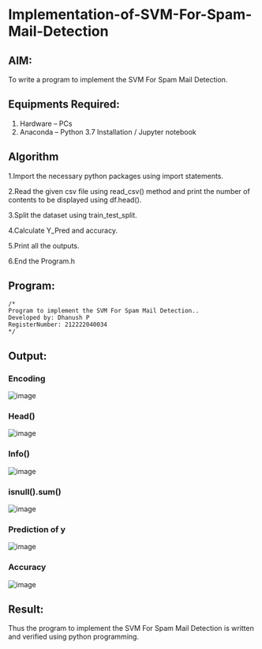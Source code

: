 # Implementation-of-SVM-For-Spam-Mail-Detection

## AIM:
To write a program to implement the SVM For Spam Mail Detection.

## Equipments Required:
1. Hardware – PCs
2. Anaconda – Python 3.7 Installation / Jupyter notebook

## Algorithm
1.Import the necessary python packages using import statements.

2.Read the given csv file using read_csv() method and print the number of contents to be displayed using df.head().

3.Split the dataset using train_test_split.

4.Calculate Y_Pred and accuracy.

5.Print all the outputs.

6.End the Program.h

## Program:
```
/*
Program to implement the SVM For Spam Mail Detection..
Developed by: Dhanush P
RegisterNumber: 212222040034
*/
```

## Output:
### Encoding
![image](https://github.com/23004426/Implementation-of-SVM-For-Spam-Mail-Detection/assets/144979327/14c93d11-d8d5-4f91-8b80-1ba4f76af49d)

### Head()
![image](https://github.com/23004426/Implementation-of-SVM-For-Spam-Mail-Detection/assets/144979327/49754a09-46dc-4838-8c17-7e6d9203f94a)

### Info()
![image](https://github.com/23004426/Implementation-of-SVM-For-Spam-Mail-Detection/assets/144979327/3d140aa9-c186-4943-a70b-a56460a90375)

### isnull().sum()
![image](https://github.com/23004426/Implementation-of-SVM-For-Spam-Mail-Detection/assets/144979327/995fe78e-4661-46d3-84e3-fada28820617)

### Prediction of y
![image](https://github.com/23004426/Implementation-of-SVM-For-Spam-Mail-Detection/assets/144979327/3dc11444-a410-4950-a8d9-fde59ed078e9)

### Accuracy
![image](https://github.com/23004426/Implementation-of-SVM-For-Spam-Mail-Detection/assets/144979327/7f0a5fc6-1c65-44be-9217-370588a7bf9a)


## Result:
Thus the program to implement the SVM For Spam Mail Detection is written and verified using python programming.
